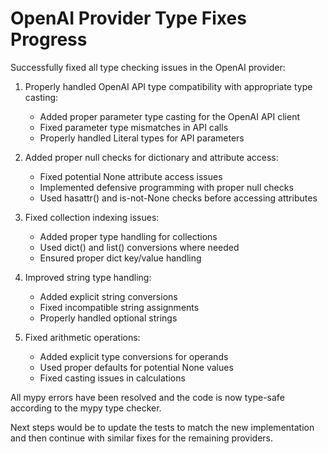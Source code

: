 # OpenAI Provider Type Fixes Progress

Successfully fixed all type checking issues in the OpenAI provider:

1. Properly handled OpenAI API type compatibility with appropriate type casting:
   - Added proper parameter type casting for the OpenAI API client
   - Fixed parameter type mismatches in API calls
   - Properly handled Literal types for API parameters

2. Added proper null checks for dictionary and attribute access:
   - Fixed potential None attribute access issues
   - Implemented defensive programming with proper null checks
   - Used hasattr() and is-not-None checks before accessing attributes

3. Fixed collection indexing issues:
   - Added proper type handling for collections
   - Used dict() and list() conversions where needed
   - Ensured proper dict key/value handling

4. Improved string type handling:
   - Added explicit string conversions
   - Fixed incompatible string assignments
   - Properly handled optional strings

5. Fixed arithmetic operations:
   - Added explicit type conversions for operands
   - Used proper defaults for potential None values
   - Fixed casting issues in calculations

All mypy errors have been resolved and the code is now type-safe according to the mypy type checker.

Next steps would be to update the tests to match the new implementation and then continue with similar fixes for the remaining providers.
